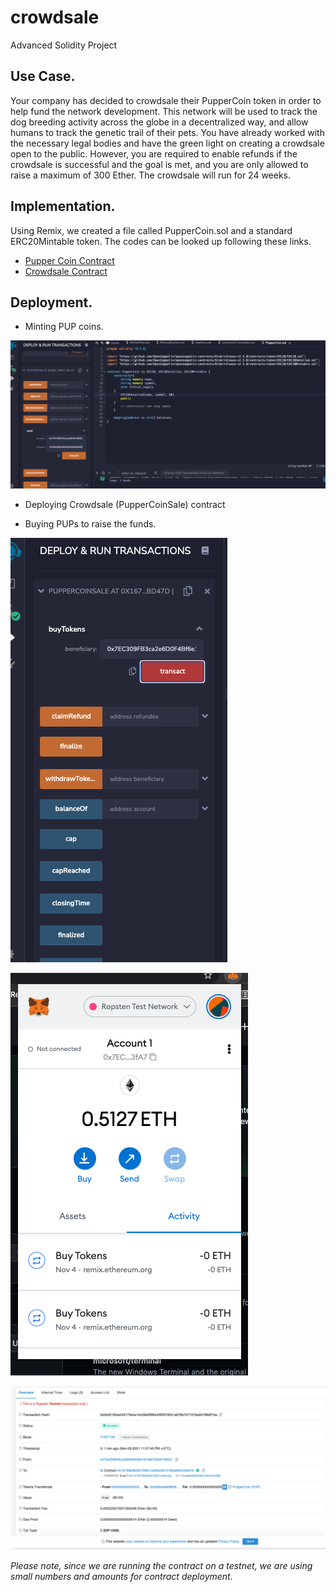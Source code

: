 # crowdsale
Advanced Solidity Project

## Use Case.

Your company has decided to crowdsale their PupperCoin token in order to help fund the network development.
This network will be used to track the dog breeding activity across the globe in a decentralized way, and allow humans to track the genetic trail of their pets. You have already worked with the necessary legal bodies and have the green light on creating a crowdsale open to the public. However, you are required to enable refunds if the crowdsale is successful and the goal is met, and you are only allowed to raise a maximum of 300 Ether. The crowdsale will run for 24 weeks.

## Implementation.

Using Remix, we created a file called PupperCoin.sol and a standard ERC20Mintable token. The codes can be looked up following these links.

* [Pupper Coin Contract](PupperCoin.sol)
* [Crowdsale Contract](Crowdsale.sol)

## Deployment.

* Minting PUP coins.

![](Screenshots/mint.png)

* Deploying Crowdsale (PupperCoinSale) contract



* Buying PUPs to raise the funds.

![](Screenshots/buypup.png)

![](Screenshots/buypup-metamask.png)

![](Screenshots/transaction.png)

_Please note, since we are running the contract on a testnet, we are using small numbers and amounts for contract deployment._